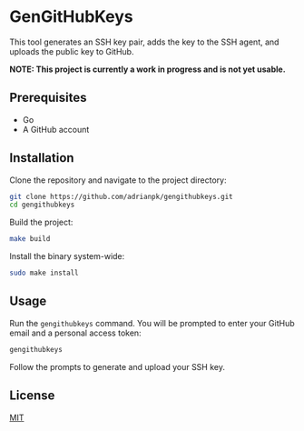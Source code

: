 # GenGitHubKeys

This tool generates an SSH key pair, adds the key to the SSH agent, and uploads the public key to GitHub.

**NOTE: This project is currently a work in progress and is not yet usable.**

## Prerequisites

- Go
- A GitHub account

## Installation

Clone the repository and navigate to the project directory:

```sh
git clone https://github.com/adrianpk/gengithubkeys.git
cd gengithubkeys
```

Build the project:

```sh
make build
```

Install the binary system-wide:

```sh
sudo make install
```

## Usage

Run the `gengithubkeys` command. You will be prompted to enter your GitHub email and a personal access token:

```sh
gengithubkeys
```

Follow the prompts to generate and upload your SSH key.

## License

[MIT](https://choosealicense.com/licenses/mit/)